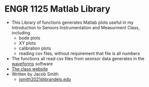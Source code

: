 ENGR 1125 Matlab Library
=============
+ This Library of functions generates Matlab plots useful in my Introduction to Sensors Instrumentation and Measurment Class, including
	+ bode plots 
	+ XY plots
	+ calibration plots
	+ reading csv files, without requirement that file is all numbers
+ The functions all read csv files from sesnsor data generates in the [waveforms](https://reference.digilentinc.com/reference/software/waveforms/waveforms-3/start) software
+ [The class website](http://isim.olin.edu/index.shtml)  
+  Written by Jacob Smith 
	+ jsmith2021@brandeis.edu